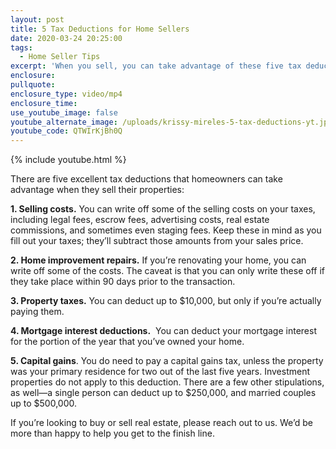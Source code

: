 ```yaml
---
layout: post
title: 5 Tax Deductions for Home Sellers
date: 2020-03-24 20:25:00
tags:
  - Home Seller Tips
excerpt: 'When you sell, you can take advantage of these five tax deductions.'
enclosure:
pullquote:
enclosure_type: video/mp4
enclosure_time:
use_youtube_image: false
youtube_alternate_image: /uploads/krissy-mireles-5-tax-deductions-yt.jpg
youtube_code: QTWIrKjBh0Q
---
```


{% include youtube.html %}

There are five excellent tax deductions that homeowners can take advantage when they sell their properties:

**1\. Selling costs.** You can write off some of the selling costs on your taxes, including legal fees, escrow fees, advertising costs, real estate commissions, and sometimes even staging fees. Keep these in mind as you fill out your taxes; they’ll subtract those amounts from your sales price.

**2\. Home improvement repairs.** If you’re renovating your home, you can write off some of the costs. The caveat is that you can only write these off if they take place within 90 days prior to the transaction.

**3\. Property taxes.** You can deduct up to $10,000, but only if you’re actually paying them.

**4\. Mortgage interest deductions.**&nbsp; You can deduct your mortgage interest for the portion of the year that you’ve owned your home.

**5\. Capital gains**. You do need to pay a capital gains tax, unless the property was your primary residence for two out of the last five years. Investment properties do not apply to this deduction. There are a few other stipulations, as well—a single person can deduct up to $250,000, and married couples up to $500,000.

If you’re looking to buy or sell real estate, please reach out to us. We’d be more than happy to help you get to the finish line.